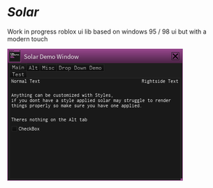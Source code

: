 # ***Solar***
Work in progress roblox ui lib based on windows 95 / 98 ui but with a modern touch

![Preview](https://github.com/EbicSeal/Solar/blob/main/Naamloos.png)
